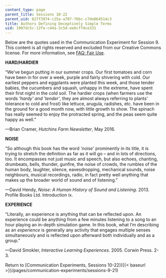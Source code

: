 ```yaml
---
content_type: page
parent_title: Sessions 10-22
parent_uid: 627f3974-c25a-a707-76bc-c7de064514c3
title: Authors Defining Deceptively Simple Terms
uid: 1907dc5c-12fe-c44a-3c5d-ee6cff4ce331
---
```


Below are the quotes used in the Communication Experiment for Session 9. This content is all rights reserved and excluded from our Creative Commons license. For more information, see [FAQ: Fair Use](/help/faq-fair-use/). 

**HARD/HARDIER**

“We've begun putting in our summer crops. Our first tomatoes and corn have been in for over a week, purple and fairly shivering with cold. Our earliest peppers and eggplants were planted this week, and those tender babies, the cucumbers and squash, unhappy in the extreme, have spent their first night in the cold soil. The hardier crops (when farmers use the words _'hardy' and 'tender'_, they are almost always referring to plants' tolerance to cold and frost) like lettuce, arugula, radishes, etc. have been in the ground for a good month now, with little growth to show. The spinach has really seemed to enjoy the protracted spring, and the peas seem quite happy as well.”

—Brian Cramer, _Hutchins Farm Newsletter_, May 2016.

**NOISE**

“So although this book has the word _‘noise’_ prominently in its title, it is trying to stretch the definition as far as it will go – and in lots of directions, too. It encompasses not just music and speech, but also echoes, chanting, drumbeats, bells, thunder, gunfire, the noise of crowds, the rumbles of the human body, laughter, silence, eavesdropping, mechanical sounds, noise neighbours, musical recordings, radio, in fact pretty well anything that makes up the broader world of sound and of listening.”

—David Hendy, _Noise: A Human History of Sound and Listening_. 2013. Profile Books Ltd. Introduction ix.

**EXPERIENCE**

“Literally, an experience is anything that can be reflected upon. An experience could be anything from a few minutes listening to a song to an hour playing an in-depth simulation game. In this book, what I’m describing as an _experience_ is generally any activity that engages multiple senses simultaneously and is reflected upon afterward both individually and as a group.”

—David Smokler, _Interactive Learning Experiences_. 2005. Corwin Press. 2-3.

Return to [Communication Experiments, Sessions 10-22]({{< baseurl >}}/pages/communication-experiments/sessions-9-21)